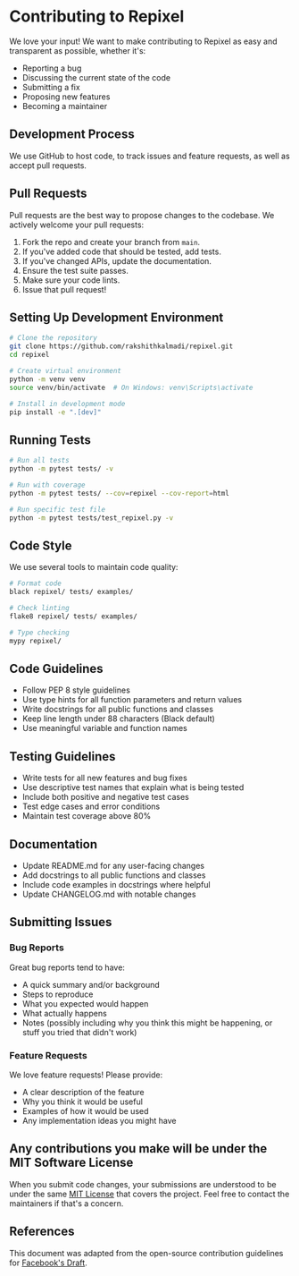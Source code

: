 # Contributing to Repixel

We love your input! We want to make contributing to Repixel as easy and transparent as possible, whether it's:

- Reporting a bug
- Discussing the current state of the code
- Submitting a fix
- Proposing new features
- Becoming a maintainer

## Development Process

We use GitHub to host code, to track issues and feature requests, as well as accept pull requests.

## Pull Requests

Pull requests are the best way to propose changes to the codebase. We actively welcome your pull requests:

1. Fork the repo and create your branch from `main`.
2. If you've added code that should be tested, add tests.
3. If you've changed APIs, update the documentation.
4. Ensure the test suite passes.
5. Make sure your code lints.
6. Issue that pull request!

## Setting Up Development Environment

```bash
# Clone the repository
git clone https://github.com/rakshithkalmadi/repixel.git
cd repixel

# Create virtual environment
python -m venv venv
source venv/bin/activate  # On Windows: venv\Scripts\activate

# Install in development mode
pip install -e ".[dev]"
```

## Running Tests

```bash
# Run all tests
python -m pytest tests/ -v

# Run with coverage
python -m pytest tests/ --cov=repixel --cov-report=html

# Run specific test file
python -m pytest tests/test_repixel.py -v
```

## Code Style

We use several tools to maintain code quality:

```bash
# Format code
black repixel/ tests/ examples/

# Check linting
flake8 repixel/ tests/ examples/

# Type checking
mypy repixel/
```

## Code Guidelines

- Follow PEP 8 style guidelines
- Use type hints for all function parameters and return values
- Write docstrings for all public functions and classes
- Keep line length under 88 characters (Black default)
- Use meaningful variable and function names

## Testing Guidelines

- Write tests for all new features and bug fixes
- Use descriptive test names that explain what is being tested
- Include both positive and negative test cases
- Test edge cases and error conditions
- Maintain test coverage above 80%

## Documentation

- Update README.md for any user-facing changes
- Add docstrings to all public functions and classes
- Include code examples in docstrings where helpful
- Update CHANGELOG.md with notable changes

## Submitting Issues

### Bug Reports

Great bug reports tend to have:

- A quick summary and/or background
- Steps to reproduce
- What you expected would happen
- What actually happens
- Notes (possibly including why you think this might be happening, or stuff you tried that didn't work)

### Feature Requests

We love feature requests! Please provide:

- A clear description of the feature
- Why you think it would be useful
- Examples of how it would be used
- Any implementation ideas you might have

## Any contributions you make will be under the MIT Software License

When you submit code changes, your submissions are understood to be under the same [MIT License](http://choosealicense.com/licenses/mit/) that covers the project. Feel free to contact the maintainers if that's a concern.

## References

This document was adapted from the open-source contribution guidelines for [Facebook's Draft](https://github.com/facebook/draft-js/blob/a9316a723f9e918afde44dea68b5f9f39b7d9b00/CONTRIBUTING.md).
